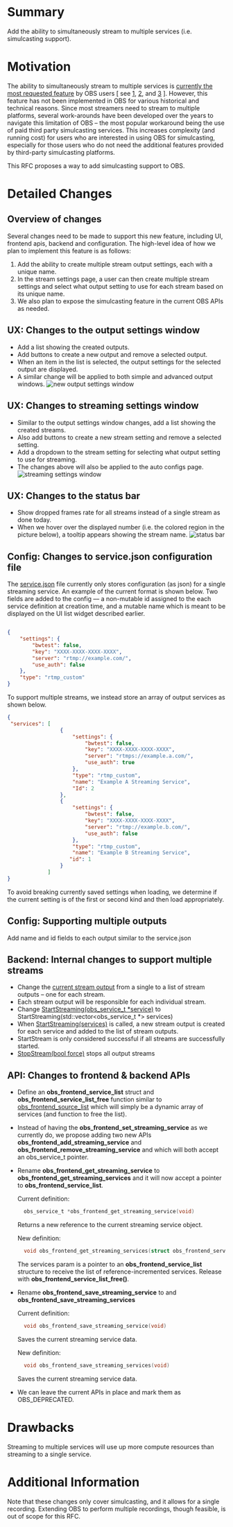 # Summary

Add the ability to simultaneously stream to multiple services (i.e. simulcasting support).

# Motivation

The ability to simultaneously stream to multiple services is [currently the most requested feature](https://ideas.obsproject.com/?view=most-wanted) by OBS users \[ see [1](https://ideas.obsproject.com/posts/7/multi-service-streaming-output), [2](https://obsproject.com/forum/threads/simultaneous-broadcasting-to-multiple-streams.76403/), and [3](https://obsproject.com/forum/threads/multi-streaming-to-more-than-one-platform.68698/) \]. However, this feature has not been implemented in OBS for various historical and technical reasons. Since most streamers need to stream to multiple platforms, several work-arounds have been developed over the years to navigate this limitation of OBS – the most popular workaround being the use of paid third party simulcasting services. This increases complexity (and running cost) for users who are interested in using OBS for simulcasting, especially for those users who do not need the additional features provided by third-party simulcasting platforms.

This RFC proposes a way to add simulcasting support to OBS.

# Detailed Changes

## Overview of changes
Several changes need to be made to support this new feature, including UI, frontend apis, backend and configuration. The high-level idea of how we plan to implement this feature is as follows:

1. Add the ability to create multiple stream output settings, each with a unique name.
2. In the stream settings page, a user can then create multiple stream settings and select what output setting to use for each stream based on its unique name.
3. We also plan to expose the simulcasting feature in the current OBS APIs as needed.

## UX: Changes to the output settings window
* Add a list showing the created outputs.
* Add buttons to create a new output and remove a selected output.
* When an item in the list is selected, the output settings for the selected output are displayed.
* A similar change will be applied to both simple and advanced output windows.
![new output settings window](https://user-images.githubusercontent.com/4733470/82475633-c93bc500-9a9a-11ea-9571-b606f2fe131c.png)

##  UX: Changes to streaming settings window
* Similar to the output settings window changes, add a list showing the created streams.
* Also add buttons to create a new stream setting and remove a selected setting.
* Add a dropdown to the stream setting for selecting what output setting to use for streaming.
* The changes above will also be applied to the auto configs page.
![streaming settings window](https://user-images.githubusercontent.com/4733470/82476027-6b5bad00-9a9b-11ea-964a-3d2f68ae65c0.png)

## UX: Changes to the status bar
* Show dropped frames rate for all streams instead of a single stream as done today.
* When we hover over the displayed number (i.e. the colored region in the picture below), a tooltip appears showing the stream name. 
![status bar](https://user-images.githubusercontent.com/4733470/82476359-e9b84f00-9a9b-11ea-9c6f-d572abf5d18f.png)

## Config: Changes to service.json configuration file
The [service.json](https://github.com/obsproject/obs-studio/blob/1bfe4614734e961d34e46f73fd20d7e22855a4be/UI/window-basic-auto-config.cpp#L31) file currently only stores configuration (as json) for a single streaming service. An example of the current format is shown below. Two fields are added to the config –– a non-mutable id assigned to the each service definition at creation time, and a mutable name which is meant to be displayed on the UI list widget described earlier.

```json

{
    "settings": {
        "bwtest": false,
        "key": "XXXX-XXXX-XXXX-XXXX",
        "server": "rtmp://example.com/",
        "use_auth": false
    },
    "type": "rtmp_custom"
}

```

To support multiple streams, we instead store an array of output services as shown below.

```json
{
 "services": [
                 {
                     "settings": {
                         "bwtest": false,
                         "key": "XXXX-XXXX-XXXX-XXXX",
                         "server": "rtmps://example.a.com/",
                         "use_auth": true
                     },
                     "type": "rtmp_custom",
                     "name": "Example A Streaming Service",
                     "Id": 2
                 },
                 {
                     "settings": {
                         "bwtest": false,
                         "key": "XXXX-XXXX-XXXX-XXXX",
                         "server": "rtmp://example.b.com/",
                         "use_auth": false
                     },
                     "type": "rtmp_custom",
                     "name": "Example B Streaming Service",
                    "id": 1
                 }
             ]
}
```

To avoid breaking currently saved settings when loading, we determine if the current setting is of the first or second kind and then load appropriately.

## Config: Supporting multiple outputs
Add name and id fields to each output similar to the service.json

## Backend: Internal changes to support multiple streams
* Change the [current stream output](https://github.com/obsproject/obs-studio/blob/7993179466cffcccd7973c2105563d9a6924f75d/UI/window-basic-main-outputs.hpp#L9) from a single to a list of stream outputs – one for each stream.
* Each stream output will be responsible for each individual stream.
* Change [StartStreaming(obs_service_t *service)](https://github.com/obsproject/obs-studio/blob/7993179466cffcccd7973c2105563d9a6924f75d/UI/window-basic-main-outputs.cpp#L683) to StartStreaming(std::vector<obs_service_t *> services)
* When [StartStreaming(services)](https://github.com/obsproject/obs-studio/blob/7993179466cffcccd7973c2105563d9a6924f75d/UI/window-basic-main-outputs.cpp#L683) is called, a new stream output is created for each service and added to the list of stream outputs.
* StartStream is only considered successful if all streams are successfully started.
* [StopStream(bool force)](https://github.com/obsproject/obs-studio/blob/7993179466cffcccd7973c2105563d9a6924f75d/UI/window-basic-main-outputs.cpp#L1014) stops all output streams

## API: Changes to frontend & backend APIs
* Define an **obs_frontend_service_list** struct and **obs_frontend_service_list_free** function similar to [obs_frontend_source_list](https://obsproject.com/docs/reference-frontend-api.html#c.obs_frontend_source_list) which will simply be a dynamic array of services (and function to free the list).

* Instead of having the **obs_frontend_set_streaming_service** as we currently do, we propose adding two new APIs **obs_frontend_add_streaming_service** and **obs_frontend_remove_streaming_service** and which will both accept an obs_service_t pointer.

* Rename **obs_frontend_get_streaming_service** to **obs_frontend_get_streaming_services** and it will now accept a pointer to **obs_frontend_service_list**. <br />
  
  Current definition:
    ```c
      obs_service_t *obs_frontend_get_streaming_service(void)
    ``` 
  Returns a new reference to the current streaming service object.
  
  New definition:
    ```c
      void obs_frontend_get_streaming_services(struct obs_frontend_service_list *services)
    ```
  The services param is a pointer to an **obs_frontend_service_list** structure to receive the list of reference-incremented services. Release with **obs_frontend_service_list_free()**.

* Rename **obs_frontend_save_streaming_service** to and **obs_frontend_save_streaming_services** <br />

  Current definition:
  ```c
    void obs_frontend_save_streaming_service(void)
  ```

  Saves the current streaming service data. 

  New definition:
  ```c
    void obs_frontend_save_streaming_services(void)
  ```
  Saves the current streaming service data.

* We can leave the current APIs in place and mark them as OBS_DEPRECATED.


# Drawbacks

Streaming to multiple services will use up more compute resources than streaming to a single service.

# Additional Information

Note that these changes only cover simulcasting, and it allows for a single recording. Extending OBS to perform multiple recordings, though feasible, is out of scope for this RFC.